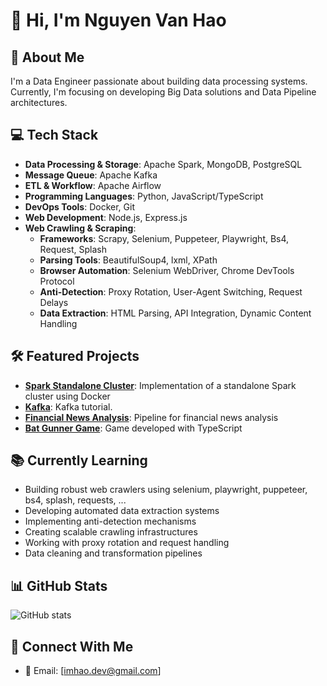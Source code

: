 # 👋 Hi, I'm Nguyen Van Hao

## 🚀 About Me
I'm a Data Engineer passionate about building data processing systems. Currently, I'm focusing on developing Big Data solutions and Data Pipeline architectures.

## 💻 Tech Stack
- **Data Processing & Storage**: Apache Spark, MongoDB, PostgreSQL
- **Message Queue**: Apache Kafka
- **ETL & Workflow**: Apache Airflow
- **Programming Languages**: Python, JavaScript/TypeScript
- **DevOps Tools**: Docker, Git
- **Web Development**: Node.js, Express.js
- **Web Crawling & Scraping**:
  - **Frameworks**: Scrapy, Selenium, Puppeteer, Playwright, Bs4, Request, Splash
  - **Parsing Tools**: BeautifulSoup4, lxml, XPath
  - **Browser Automation**: Selenium WebDriver, Chrome DevTools Protocol
  - **Anti-Detection**: Proxy Rotation, User-Agent Switching, Request Delays
  - **Data Extraction**: HTML Parsing, API Integration, Dynamic Content Handling

## 🛠️ Featured Projects
- **[Spark Standalone Cluster](https://github.com/iamnvh/spark_standalone_cluster)**: Implementation of a standalone Spark cluster using Docker
- **[Kafka](https://github.com/iamnvh/kafka_system)**: Kafka tutorial.
- **[Financial News Analysis](https://github.com/iamnvh/pipline_financial_news_btc)**: Pipeline for financial news analysis
- **[Bat Gunner Game](https://github.com/iamnvh/bat-gunner)**: Game developed with TypeScript

## 📚 Currently Learning
  - Building robust web crawlers using selenium, playwright, puppeteer, bs4, splash, requests, ... 
  - Developing automated data extraction systems
  - Implementing anti-detection mechanisms
  - Creating scalable crawling infrastructures
  - Working with proxy rotation and request handling
  - Data cleaning and transformation pipelines

## 📊 GitHub Stats
![GitHub stats](https://github-readme-stats.vercel.app/api?username=iamnvh&show_icons=true&theme=radical)

## 🤝 Connect With Me
- 📧 Email: [imhao.dev@gmail.com]
